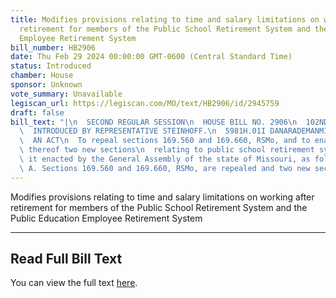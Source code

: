 ```yaml
---
title: Modifies provisions relating to time and salary limitations on working after
  retirement for members of the Public School Retirement System and the Public Education
  Employee Retirement System
bill_number: HB2906
date: Thu Feb 29 2024 00:00:00 GMT-0600 (Central Standard Time)
status: Introduced
chamber: House
sponsor: Unknown
vote_summary: Unavailable
legiscan_url: https://legiscan.com/MO/text/HB2906/id/2945759
draft: false
bill_text: "|\n  SECOND REGULAR SESSION\n  HOUSE BILL NO. 2906\n  102ND GENERAL ASSEMBLY\n\
  \  INTRODUCED BY REPRESENTATIVE STEINHOFF.\n  5981H.01I DANARADEMANMILLER,ChiefClerk\n\
  \  AN ACT\n  To repeal sections 169.560 and 169.660, RSMo, and to enact in lieu\
  \ thereof two new sections\n  relating to public school retirement systems.\n  Be\
  \ it enacted by the General Assembly of the state of Missouri, as follows:\n  Section\
  \ A. Sections 169.560 and 169.660, RSMo, are repealed and two new sections"
---
```

Modifies provisions relating to time and salary limitations on working after retirement for members of the Public School Retirement System and the Public Education Employee Retirement System

---

## Read Full Bill Text

You can view the full text [here](https://legiscan.com/MO/text/HB2906/id/2945759).
